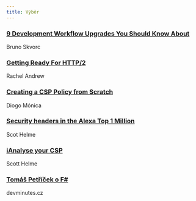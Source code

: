 ```yaml
---
title: Výběr
---
```


### [9 Development Workflow Upgrades You Should Know About](http://www.sitepoint.com/9-development-workflow-upgrades-you-should-know-about/)
Bruno Skvorc

### [Getting Ready For HTTP/2](https://www.smashingmagazine.com/2016/02/getting-ready-for-http2/)
Rachel Andrew

### [Creating a CSP Policy from Scratch](https://diogomonica.com/2015/12/30/deep-into-csp/)
Diogo Mónica

### [Security headers in the Alexa Top 1 Million](https://scotthelme.co.uk/security-headers-alexa-top-million/)
Scot Helme

### [iAnalyse your CSP](https://report-uri.io/home/analyse)
Scott Helme

### [Tomáš Petříček o F#](http://devminutes.cz/episode/26)
devminutes.cz
